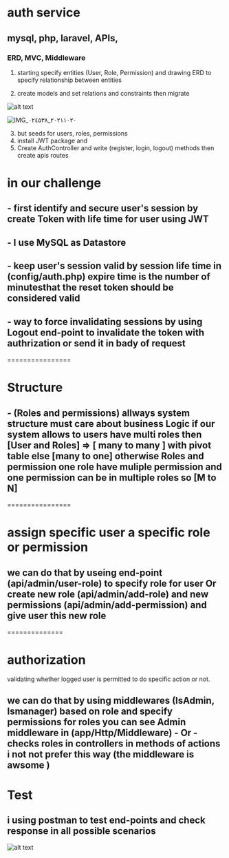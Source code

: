 # auth service

## mysql, php, laravel, APIs,

### ERD, MVC, Middleware

1. starting specify entities (User, Role, Permission) and drawing ERD to specify relationship between entities

2. create models and set relations and constraints then migrate

![alt text](https://user-images.githubusercontent.com/59757757/138011401-053c25a0-39e3-4873-8289-b9104d27074d.png)

![IMG_٢٠٢١١٠٢٠_٠٢٤٥٣٨](https://user-images.githubusercontent.com/59757757/138330762-a57816df-3a03-4aa0-b7db-ebc559dc56d8.jpg)

3. but seeds for users, roles, permissions
4. install JWT package and
5. Create AuthController and write (register, login, logout) methods then create apis routes

# in our challenge

## - first identify and secure user's session by create Token with life time for user using JWT

## - I use MySQL as Datastore

## - keep user's session valid by session life time in (config/auth.php) expire time is the number of minutesthat the reset token should be considered valid

## - way to force invalidating sessions by using Logout end-point to invalidate the token with authrization or send it in bady of request

================

# Structure

## - (Roles and permissions) allways system structure must care about business Logic if our system allows to users have multi roles then [User and Roles] => [ many to many ] with pivot table else [many to one] otherwise Roles and permission one role have muliple permission and one permission can be in multiple roles so [M to N]

================

# assign specific user a specific role or permission

## we can do that by useing end-point (api/admin/user-role) to specify role for user Or create new role (api/admin/add-role) and new permissions (api/admin/add-permission) and give user this new role

==============

# authorization

validating whether logged user is permitted to do specific action or not.

## we can do that by using middlewares (IsAdmin, Ismanager) based on role and specify permissions for roles you can see Admin middleware in (app/Http/Middleware) - Or - checks roles in controllers in methods of actions i not not prefer this way (the middleware is awsome )

# Test

## i using postman to test end-points and check response in all possible scenarios

![alt text](https://user-images.githubusercontent.com/59757757/138284556-282d654c-f93b-4ac3-8c1f-5cf90fca26eb.PNG)
